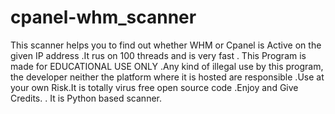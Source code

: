 # cpanel-whm_scanner
This scanner helps you to find out whether WHM or Cpanel is Active on the given IP address .It rus on 100 threads and is very fast . This Program is made for EDUCATIONAL USE ONLY  .Any kind of illegal use by this program, the developer neither the platform where it is hosted are responsible .Use at your own Risk.It is totally virus free open source code .Enjoy and Give Credits. .
It is Python based scanner.
